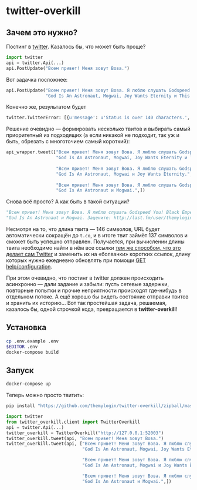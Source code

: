 twitter-overkill
================

Зачем это нужно?
----------------

Постинг в [twitter](https://twitter.com). Казалось бы, что может быть проще?
```python
import twitter
api = twitter.Api(...)
api.PostUpdate("Всем привет! Меня зовут Вова.")
```
Вот задачка посложнее:
```python
api.PostUpdate("Всем привет! Меня зовут Вова. Я люблю слушать Godspeed You! Black Emperor, " +
               "God Is An Astronaut, Mogwai, Joy Wants Eternity и This Will Destroy You.")
```
Конечно же, результатом будет
```python
twitter.TwitterError: [{u'message': u'Status is over 140 characters.', u'code': 186}]
```
Решение очевидно — формировать несколько твитов и выбирать самый приоритетный из подходящих (а если никакой не подходит, так уж и быть, обрезать с многоточием самый короткий):
```python
api_wrapper.tweet(["Всем привет! Меня зовут Вова. Я люблю слушать Godspeed You! Black Emperor, " +
                   "God Is An Astronaut, Mogwai, Joy Wants Eternity и This Will Destroy You.",
                   
                   "Всем привет! Меня зовут Вова. Я люблю слушать Godspeed You! Black Emperor, " +
                   "God Is An Astronaut, Mogwai и Joy Wants Eternity.",
                   
                   "Всем привет! Меня зовут Вова. Я люблю слушать Godspeed You! Black Emperor, " +
                   "God Is An Astronaut и Mogwai.",])
```
Снова всё просто? А как быть в такой ситуации?
```python
"Всем привет! Меня зовут Вова. Я люблю слушать Godspeed You! Black Emperor, " +
"God Is An Astronaut и Mogwai. Зацените: http://last.fm/user/themylogin"
```
Несмотря на то, что длина твита — 146 символов, URL будет автоматически сокращён до `t.co`, и в итоге твит займёт 137 символов и сможет быть успешно отправлен. Получается, при вычислении длины твита необходимо найти в нём все ссылки [тем же способом, что это делает сам Twitter](https://github.com/twitter/twitter-text-js) и заменить их на «болванки» коротких ссылок, длину которых нужно ежедневно обновлять при помощи [GET help/configuration](https://dev.twitter.com/docs/api/1/get/help/configuration).

При этом очевидно, что постинг в twitter должен происходить асинхронно — дали задание и забыли: пусть сетевые задержки, повторные попытки и прочие неприятности происходят где-нибудь в отдельном потоке. А ещё хорошо бы видеть состояние отправки твитов и хранить их историю... Вот так простейшая задача, решаемая, казалось бы, одной строчкой кода, превращается в **twitter-overkill**!

Установка
---------

```bash
cp .env.example .env
$EDITOR .env
docker-compose build
```

Запуск
------

```bash
docker-compose up
```

Теперь можно просто твитить:
```bash
pip install "https://github.com/themylogin/twitter-overkill/zipball/master#egg=twitter-overkill[client]"
```

```python
import twitter
from twitter_overkill.client import TwitterOverkill
api = twitter.Api(...)
twitter_overkill = TwitterOverkill("http://127.0.0.1:52003")
twitter_overkill.tweet(api, "Всем привет! Меня зовут Вова.")
twitter_overkill.tweet(api, ["Всем привет! Меня зовут Вова. Я люблю слушать Godspeed You! Black Emperor, " +
                             "God Is An Astronaut, Mogwai, Joy Wants Eternity и This Will Destroy You.",

                             "Всем привет! Меня зовут Вова. Я люблю слушать Godspeed You! Black Emperor, " +
                             "God Is An Astronaut, Mogwai и Joy Wants Eternity.",

                             "Всем привет! Меня зовут Вова. Я люблю слушать Godspeed You! Black Emperor, " +
                             "God Is An Astronaut и Mogwai.",])
```
